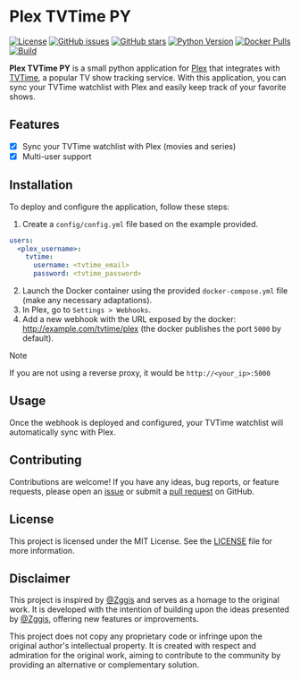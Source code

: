 # Plex TVTime PY

[![License](https://img.shields.io/badge/license-MIT-blue.svg)](https://github.com/0xsysr3ll/plex-tvtime-py/blob/main/LICENSE)
[![GitHub issues](https://img.shields.io/github/issues/0xsysr3ll/plex-tvtime-py)](https://github.com/0xsysr3ll/plex-tvtime-py/issues)
[![GitHub stars](https://img.shields.io/github/stars/0xsysr3ll/plex-tvtime-py)](https://github.com/0xsysr3ll/plex-tvtime-py/stargazers)
[![Python Version](https://img.shields.io/badge/python-3.10%20|%203.11%20-blue)](https://www.python.org/downloads/)
[![Docker Pulls](https://img.shields.io/docker/pulls/0xsysr3ll/plex-tvtime-py)](https://hub.docker.com/r/0xsysr3ll/plex-tvtime-py)
[![Build](https://github.com/0xSysR3ll/plex-tvtime-py/actions/workflows/docker.yml/badge.svg?branch=main)](https://github.com/0xSysR3ll/plex-tvtime-py/actions/workflows/ci.yml)


**Plex TVTime PY** is a small python application for [Plex](https://plex.tv) that integrates with [TVTime](https://www.tvtime.com), a popular TV show tracking service.
With this application, you can sync your TVTime watchlist with Plex and easily keep track of your favorite shows.

## Features

- [x] Sync your TVTime watchlist with Plex (movies and series)
- [x] Multi-user support

## Installation

To deploy and configure the application, follow these steps:

1. Create a `config/config.yml` file based on the example provided.
```yml
users:
  <plex_username>:
    tvtime:
      username: <tvtime_email>
      password: <tvtime_password>
```
2. Launch the Docker container using the provided `docker-compose.yml` file (make any necessary adaptations).
3. In Plex, go to `Settings > Webhooks`.
4. Add a new webhook with the URL exposed by the docker: http://example.com/tvtime/plex (the docker publishes the port `5000` by default).
> [!NOTE]
> If you are not using a reverse proxy, it would be `http://<your_ip>:5000`

## Usage

Once the webhook is deployed and configured, your TVTime watchlist will automatically sync with Plex.

## Contributing

Contributions are welcome! If you have any ideas, bug reports, or feature requests, please open an [issue](https://github.com/0xSysR3ll/plex-tvtime-py/issues) or submit a [pull request](https://github.com/0xSysR3ll/plex-tvtime-py/pulls) on GitHub.

## License

This project is licensed under the MIT License. See the [LICENSE](LICENSE) file for more information.

## Disclaimer

This project is inspired by [@Zggis](https://github.com/Zggis/plex-tvtime) and serves as a homage to the original work.
It is developed with the intention of building upon the ideas presented by [@Zggis](https://github.com/Zggis/plex-tvtime), offering new features or improvements.

This project does not copy any proprietary code or infringe upon the original author's intellectual property.
It is created with respect and admiration for the original work, aiming to contribute to the community by providing an alternative or complementary solution.
